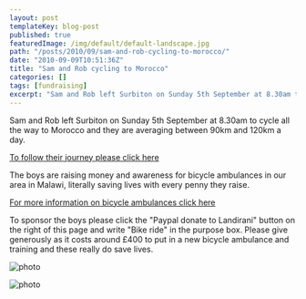 ```yaml
---
layout: post
templateKey: blog-post
published: true
featuredImage: /img/default/default-landscape.jpg
path: "/posts/2010/09/sam-and-rob-cycling-to-morocco/"
date: "2010-09-09T10:51:36Z"
title: "Sam and Rob cycling to Morocco"
categories: []
tags: [fundraising]
excerpt: "Sam and Rob left Surbiton on Sunday 5th September at 8.30am to cycle all the way to Morocco and the..."
---
```


Sam and Rob left Surbiton on Sunday 5th September at 8.30am to cycle all the way to Morocco and they are averaging between 90km and 120km a day.

[To follow their journey please click here](/news/2010-09-09/81/)

The boys are raising money and awareness for bicycle ambulances in our area in Malawi, literally saving lives with every penny they raise.

[For more information on bicycle ambulances click here](/projects/#project-14)

To sponsor the boys please click the "Paypal donate to Landirani" button on the right of this page and write "Bike ride" in the purpose box. Please give generously as it costs around £400 to put in a new bicycle ambulance and training and these really do save lives.

![photo](https://www.landirani.org/image_library/news/full_size/4c88d90bbe7dcrob_and_sam_010.jpg)

![photo](https://www.landirani.org/image_library/news/full_size/4c88d8cfc90b9rob_and_sam_016.jpg)
